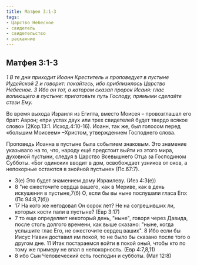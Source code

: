 ```yaml
---
title: Матфея 3:1-3
tags: 
- Царство_Небесное
- свидетель
- свидетельство
- раскаяние
---
```


## Матфея 3:1-3

*1 В те дни приходит Иоанн Креститель и проповедует в пустыне Иудейской 2 и говорит: покайтесь, ибо приблизилось Царство Небесное. 3 Ибо он тот, о котором сказал пророк Исаия: глас вопиющего в пустыне: приготовьте путь Господу, прямыми сделайте стези Ему.*

Во время выхода Израиля из Египта, вместо Моисея – провозглашал его брат: Аарон; «при устах двух или трех свидетелей будет твердо всякое слово» (2Кор.13:1. Исход.4:10-16).  Иоанн, так же, был голосом перед «большим Моисеем» –Христом, утверждением Господнего слова.

Проповедь Иоанна в пустыне была событием знаковым. Это знамение указывало на то, что, народу ещё предстоит выйти из этого мира, духовной пустыни, следуя в Царство Всевышнего Отца за Господином Субботы. «Бог одиноких вводит в дом, освобождает узников от оков, а непокорные остаются в знойной пустыне» (Пс.67:7).

- 3(е) Это будет знамением дому Израилеву. (Иез 4:3(е))
- 8 "не ожесточите сердца вашего, как в Мериве, как в день искушения в пустыне,7(б) О, если бы вы ныне послушали гласа Его: (Пс 94:8,7(б))
- 17 На кого же негодовал Он сорок лет? Не на согрешивших ли, которых кости пали в пустыне? (Евр 3:17)
- 7 то еще определяет некоторый день, "ныне", говоря через Давида, после столь долгого времени, как выше сказано: "ныне, когда услышите глас Его, не ожесточите сердец ваших". 8 Ибо если бы Иисус Навин доставил им покой, то не было бы сказано после того о другом дне. 11 Итак постараемся войти в покой оный, чтобы кто по тому же примеру не впал в непокорность. (Евр 4:7,8,11)
- 8 ибо Сын Человеческий есть господин и субботы. (Мат 12:8)